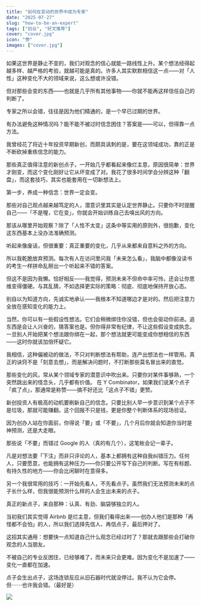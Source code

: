 ```yaml
---
title: "如何在变动的世界中成为专家"
date: "2025-07-27"
slug: "how-to-be-an-expert"
tags: ["创业", "好文推荐"]
cover: "cover.jpg"
icon: "😎"
images: ["cover.jpg"]
---
```

如果这世界是静止不变的，我们对观念的信心就能一路线性上升。某个想法经得起越多样、越严格的考验，就越可能是真的。许多人其实默默相信这一点——对「人性」这种变化不大的领域来说，这么想或许没错。



但对那些会变的东西——也就是几乎所有其他事物——你就不能再这样信任自己的判断了。



专家之所以会错，往往是因为他们精通的，是一个早已过期的世界。



有办法避免这种情况吗？能不能不被过时信念困住？答案是——可以，但得靠一点方法。



我曾经花了将近十年投资早期新创，而颇具讽刺的是，要在这领域成功，靠的正是不断砍掉重练信念的能力。



那些真正值得注意的新创点子，一开始几乎都看起来像烂主意，原因很简单：世界才刚变，而这个变化刚好让它从坏变成了对。我花了很多时间学会分辨这种「翻盘」，而这套技巧，其实也能套用在一切新想法上。



第一步，养成一种信念：世界一定会变。



那些对自己观点越来越笃定的人，潜意识里其实是认定世界静止。只要你不时提醒自己——「不是喔，它在变」，你就会开始训练自己去嗅出风的方向。



那该从哪里开始观察？除了「人性不太变」这条中等实用的原则外，很抱歉，变化这东西基本上没办法准确预测。



听起来像废话，但很重要：真正重要的变化，几乎从来都来自意料之外的方向。



所以我乾脆放弃预测。每次有人在访问里问我「未来怎么看」，我脑中都像没读书的考生一样拼命乱掰出一个听起来不错的答案。



但这不是因为我懒。恰好相反——我觉得，预测未来不但命中率可怜，还会让你思维变得僵硬。与其乱猜，不如选择更实际的策略：彻底、彻底地保持开放心态。



别自以为知道方向，先诚实地承认——我根本不知道哪边才是对的。然后把注意力全放在感知变化的能力上。



当然，你可以有一些假设性想法。它们会稍微绑住你没错，但也会驱动你前进。追东西是会让人兴奋的，猜答案也是。但你得非常有纪律，不让这些假设变成执念。
一旦别人开始把某个想法跟你绑在一起，那个想法就更可能变成你想相信的东西——这时你就该加倍怀疑它。



我相信，这种偏被动的做法，不只对判断想法有帮助，连产出想法也一样管用。真正的诀窍不是「刻意去想」，而是解决问题时，不打断那些莫名冒出来的直觉。



那些变化的风，常从某个领域专家的潜意识中吹出来。只要你对某件事够熟，一个突然跳出来的怪念头，几乎都有价值。
在 Y Combinator，如果我们说某个点子「疯了点」，那通常是称赞——搞不好还比「这点子不错」更赞。



新创投资人有极高的动机要刷新自己的信念。只要比别人早一步意识到某个点子不是垃圾，那就可能赚翻。这个回报不只是钱，更是你整个判断体系的现场验证。



因为创办人站在你面前，你得说「要」或「不要」，几个月后你就会知道你当时是神预测，还是大走眼。



那些说「不要」而错过 Google 的人（真的有几个），这笔帐会记一辈子。



凡是对想法要「下注」而非只评论的人，基本上都拥有这种自我纠错压力。任何人，只要愿意，也能拥有这种压力——你只要公开写下自己的判断。写在有标题、有持久性的地方——你会比闲聊时在意得多。



另一个我很常用的技巧：一开始先看人，不先看点子。虽然我们无法预测未来的点子长什么样，但我很能预测什么样的人会生出未来的点子。



真正的新点子，来自那种：认真、有劲、脑袋够独立的人。



当初我们其实觉得 Airbnb 是烂主意，但我们看得出来——创办人他们是那种「再怪都不会怕」的人，所以我们选择先信人、再信点子，最后押对了。



这招其实通用：想要快一点知道自己什么观念已经过时了？那就去跟那些会打破你观念的人当朋友。



不被自己的专业反困住，已经够难了，而未来只会更难。因为变化不是加速了——变化一直都在加速。



点子会生出点子，这场连锁反应从旧石器时代就没停过。我不认为它会停。
但⋯⋯也许我会错。（最好是）




![](https://prod-files-secure.s3.us-west-2.amazonaws.com/112d0858-5090-4d34-a606-b75eb8d65fd2/46476355-9cf3-4e99-9b7a-3531bc426380/1000202064.png?X-Amz-Algorithm=AWS4-HMAC-SHA256&X-Amz-Content-Sha256=UNSIGNED-PAYLOAD&X-Amz-Credential=ASIAZI2LB466ZXJGC7RH%2F20250815%2Fus-west-2%2Fs3%2Faws4_request&X-Amz-Date=20250815T161631Z&X-Amz-Expires=3600&X-Amz-Security-Token=IQoJb3JpZ2luX2VjEBcaCXVzLXdlc3QtMiJHMEUCIQCXgpzzmpy0WJiEdu7KVsYIDP6Lv1Ge5F%2FSKs8rHhyMnwIgF9E2azWrr4gM2AGRtYdmFAFQ1pDpvlAt8rJdZ2hD7QUq%2FwMIYBAAGgw2Mzc0MjMxODM4MDUiDLr7LCb8aVmWY2DYbircA8TIJVvMdamwtlff5w4jZ5iIioR4iviIR8d972OwDWuK3o1%2F4%2B1h3kdmsCm%2BJP29FMNAiPdA1COBDb%2F8FZoasaOM3Ay95odCMoWHAW0VDozwE%2F%2BLS8vtR3seutklZ1dVBij7efdUa%2FnfY47FOQ1%2BQA2u6bYZ1sSDXbOUK7x3rmwelal2G4yNqZnGVZMf6TmtIFy7lEjzVYLw95QMJPFChgaJTaTZkcQg15rSEPJtlPirljRSJ1ZnzqMmc9gmQ1yBxXXffz1SMEdXrieGLTwaik4rQWzw9bZ%2BZf9%2BV94r96CviCSg8YtsvQ6YrATZB7w325zptSYn5vlDzPWXOYtDm9yLBSJjPA2zu9LDXxXDen3jz8DWdbm%2BHplQuMDZQrNzHA4m7zfWdql47eLDLFEPYpYHxn0pJE1V1zK6MmdVOLtHblnTFDt86i5vo5pft8ivoY%2FjDPwLFIgJkfPJ2uRBPDyVC%2BLwCIxeE0YH6uYq3AIz8ssrPUWmLkrGETHP0EPMyrd2c%2FoonYv%2FVZyKVhs6pB%2FKt9d52F8EgnSX4GhE0eiYLxKxUiMG6E31lRblzq072RhDUxZIdRmi65kxtpICfHWEnbUiwTlL4IXadR7%2FL9qMblDTwMhm6w7yRLphMNOb%2FcQGOqUBbtFVzAEBOjASe20iF3Ud8QZXLOlYbIaGu6nhMt62qdcuNkVSI6Nq0bp5acoo96zUo6EgKEWAjnTEGjS1Hb1aRua2%2BC7tLhiD6DiOpPwXYi9eb9OpIY13UnlKjAT0WIUwIhkbhGZNpzVNqWM%2BNAsdVLN8y0O86RQDgt%2FWebyVrAfopShNanuteP2D265z0Q7n3maQQjv9DsmmRYl%2FzlWMC%2BrewvhR&X-Amz-Signature=a1bb02e3d65f41d277fb1aa8e52d44f533ff367eceb7c1d637301937f32d7e83&X-Amz-SignedHeaders=host&x-amz-checksum-mode=ENABLED&x-id=GetObject)

